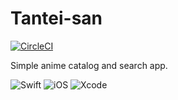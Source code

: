 # Tantei-san
[![CircleCI](https://dl.circleci.com/status-badge/img/gh/mugetsu/Tantei-san/tree/develop.svg?style=shield&circle-token=5ed98db8da529e1e31756ffc52085d36cda43af3)](https://dl.circleci.com/status-badge/redirect/gh/mugetsu/Tantei-san/tree/main)

Simple anime catalog and search app.

![Swift](https://img.shields.io/badge/swift-F54A2A?style=for-the-badge&logo=swift&logoColor=white) ![iOS](https://img.shields.io/badge/iOS-000000?style=for-the-badge&logo=ios&logoColor=white) ![Xcode](https://img.shields.io/badge/Xcode-007ACC?style=for-the-badge&logo=Xcode&logoColor=white)
